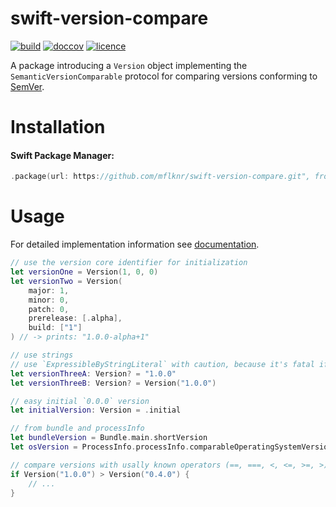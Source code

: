 # swift-version-compare

[![build](https://github.com/mflknr/swift-version-compare/workflows/checks/badge.svg)](https://github.com/mflknr/swift-version-compare/actions/workflows/checks.yml)
[![doccov](https://mflknr.github.io/swift-version-compare/badge.svg?sanitize=true)](https://mflknr.github.io/swift-version-compare/)
[![licence](https://img.shields.io/github/license/mflknr/swift-version-compare)](https://github.com/mflknr/swift-version-compare/blob/main/LICENSE)

A package introducing a `Version` object implementing the  `SemanticVersionComparable` protocol for comparing versions conforming to [SemVer](https://semver.org). 

# Installation

#### Swift Package Manager:

```swift
.package(url: https://github.com/mflknr/swift-version-compare.git", from: "2.0.0"))
```

# Usage

For detailed implementation information see [documentation](https://mflknr.github.io/swift-version-compare/).

```swift
// use the version core identifier for initialization
let versionOne = Version(1, 0, 0)
let versionTwo = Version(
    major: 1,
    minor: 0,
    patch: 0,
    prerelease: [.alpha],
    build: ["1"]
) // -> prints: "1.0.0-alpha+1"

// use strings
// use `ExpressibleByStringLiteral` with caution, because it's fatal if string is not `SemVer` version
let versionThreeA: Version? = "1.0.0" 
let versionThreeB: Version? = Version("1.0.0")

// easy initial `0.0.0` version
let initialVersion: Version = .initial

// from bundle and processInfo
let bundleVersion = Bundle.main.shortVersion
let osVersion = ProcessInfo.processInfo.comparableOperatingSystemVersion

// compare versions with usally known operators (==, ===, <, <=, >=, >)
if Version("1.0.0") > Version("0.4.0") {
    // ...
}
```


